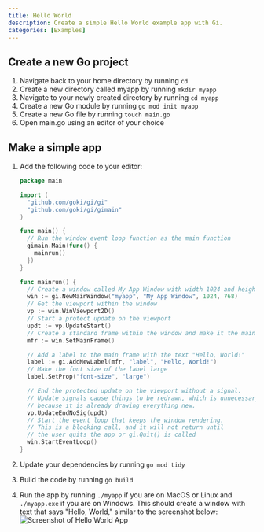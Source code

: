 ```yaml
---
title: Hello World
description: Create a simple Hello World example app with Gi.
categories: [Examples]
---
```


## Create a new Go project

1. Navigate back to your home directory by running `cd`
2. Create a new directory called myapp by running `mkdir myapp`
3. Navigate to your newly created directory by running `cd myapp`
4. Create a new Go module by running `go mod init myapp`
5. Create a new Go file by running `touch main.go`
6. Open main.go using an editor of your choice

## Make a simple app

1. Add the following code to your editor:

    ```go
    package main

    import (
      "github.com/goki/gi/gi"
      "github.com/goki/gi/gimain"
    )

    func main() {
      // Run the window event loop function as the main function
      gimain.Main(func() {
        mainrun()
      })
    }

    func mainrun() {
      // Create a window called My App Window with width 1024 and height 768
      win := gi.NewMainWindow("myapp", "My App Window", 1024, 768)
      // Get the viewport within the window
      vp := win.WinViewport2D()
      // Start a protect update on the viewport
      updt := vp.UpdateStart()
      // Create a standard frame within the window and make it the main widget
      mfr := win.SetMainFrame()

      // Add a label to the main frame with the text "Hello, World!"
      label := gi.AddNewLabel(mfr, "label", "Hello, World!")
      // Make the font size of the label large
      label.SetProp("font-size", "large")

      // End the protected update on the viewport without a signal.
      // Update signals cause things to be redrawn, which is unnecessary at the start
      // because it is already drawing everything new.
      vp.UpdateEndNoSig(updt)
      // Start the event loop that keeps the window rendering.
      // This is a blocking call, and it will not return until
      // the user quits the app or gi.Quit() is called
      win.StartEventLoop()
    }

    ```

2. Update your dependencies by running `go mod tidy`
3. Build the code by running `go build`
4. Run the app by running `./myapp` if you are on MacOS or Linux and `./myapp.exe` if you are on Windows. This should create a window with text that says "Hello, World," similar to the screenshot below:
![Screenshot of Hello World App](/screenshots/helloworld.png)

